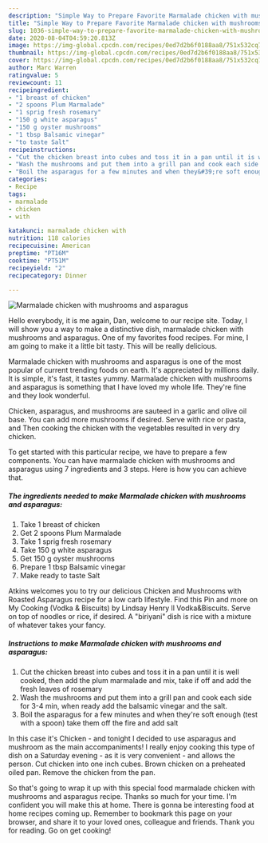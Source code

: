 ```yaml
---
description: "Simple Way to Prepare Favorite Marmalade chicken with mushrooms and asparagus"
title: "Simple Way to Prepare Favorite Marmalade chicken with mushrooms and asparagus"
slug: 1036-simple-way-to-prepare-favorite-marmalade-chicken-with-mushrooms-and-asparagus
date: 2020-08-04T04:59:20.813Z
image: https://img-global.cpcdn.com/recipes/0ed7d2b6f0188aa8/751x532cq70/marmalade-chicken-with-mushrooms-and-asparagus-recipe-main-photo.jpg
thumbnail: https://img-global.cpcdn.com/recipes/0ed7d2b6f0188aa8/751x532cq70/marmalade-chicken-with-mushrooms-and-asparagus-recipe-main-photo.jpg
cover: https://img-global.cpcdn.com/recipes/0ed7d2b6f0188aa8/751x532cq70/marmalade-chicken-with-mushrooms-and-asparagus-recipe-main-photo.jpg
author: Marc Warren
ratingvalue: 5
reviewcount: 11
recipeingredient:
- "1 breast of chicken"
- "2 spoons Plum Marmalade"
- "1 sprig fresh rosemary"
- "150 g white asparagus"
- "150 g oyster mushrooms"
- "1 tbsp Balsamic vinegar"
- "to taste Salt"
recipeinstructions:
- "Cut the chicken breast into cubes and toss it in a pan until it is well cooked, then add the plum marmalade and mix, take if off and add the fresh leaves of rosemary"
- "Wash the mushrooms and put them into a grill pan and cook each side for 3-4 min, when ready add the balsamic vinegar and the salt."
- "Boil the asparagus for a few minutes and when they&#39;re soft enough (test with a spoon) take them off the fire and add salt"
categories:
- Recipe
tags:
- marmalade
- chicken
- with

katakunci: marmalade chicken with 
nutrition: 118 calories
recipecuisine: American
preptime: "PT16M"
cooktime: "PT51M"
recipeyield: "2"
recipecategory: Dinner

---
```



![Marmalade chicken with mushrooms and asparagus](https://img-global.cpcdn.com/recipes/0ed7d2b6f0188aa8/751x532cq70/marmalade-chicken-with-mushrooms-and-asparagus-recipe-main-photo.jpg)

Hello everybody, it is me again, Dan, welcome to our recipe site. Today, I will show you a way to make a distinctive dish, marmalade chicken with mushrooms and asparagus. One of my favorites food recipes. For mine, I am going to make it a little bit tasty. This will be really delicious.

Marmalade chicken with mushrooms and asparagus is one of the most popular of current trending foods on earth. It's appreciated by millions daily. It is simple, it's fast, it tastes yummy. Marmalade chicken with mushrooms and asparagus is something that I have loved my whole life. They're fine and they look wonderful.

Chicken, asparagus, and mushrooms are sauteed in a garlic and olive oil base. You can add more mushrooms if desired. Serve with rice or pasta, and Then cooking the chicken with the vegetables resulted in very dry chicken.


To get started with this particular recipe, we have to prepare a few components. You can have marmalade chicken with mushrooms and asparagus using 7 ingredients and 3 steps. Here is how you can achieve that.

<!--inarticleads1-->

##### The ingredients needed to make Marmalade chicken with mushrooms and asparagus:

1. Take 1 breast of chicken
1. Get 2 spoons Plum Marmalade
1. Take 1 sprig fresh rosemary
1. Take 150 g white asparagus
1. Get 150 g oyster mushrooms
1. Prepare 1 tbsp Balsamic vinegar
1. Make ready to taste Salt


Atkins welcomes you to try our delicious Chicken and Mushrooms with Roasted Asparagus recipe for a low carb lifestyle. Find this Pin and more on My Cooking (Vodka &amp; Biscuits) by Lindsay Henry ll Vodka&amp;Biscuits. Serve on top of noodles or rice, if desired. A &#34;biriyani&#34; dish is rice with a mixture of whatever takes your fancy. 

<!--inarticleads2-->

##### Instructions to make Marmalade chicken with mushrooms and asparagus:

1. Cut the chicken breast into cubes and toss it in a pan until it is well cooked, then add the plum marmalade and mix, take if off and add the fresh leaves of rosemary
1. Wash the mushrooms and put them into a grill pan and cook each side for 3-4 min, when ready add the balsamic vinegar and the salt.
1. Boil the asparagus for a few minutes and when they&#39;re soft enough (test with a spoon) take them off the fire and add salt


In this case it&#39;s Chicken - and tonight I decided to use asparagus and mushroom as the main accompaniments! I really enjoy cooking this type of dish on a Saturday evening - as it is very convenient - and allows the person. Cut chicken into one inch cubes. Brown chicken on a preheated oiled pan. Remove the chicken from the pan. 

So that's going to wrap it up with this special food marmalade chicken with mushrooms and asparagus recipe. Thanks so much for your time. I'm confident you will make this at home. There is gonna be interesting food at home recipes coming up. Remember to bookmark this page on your browser, and share it to your loved ones, colleague and friends. Thank you for reading. Go on get cooking!
